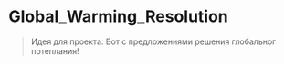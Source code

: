 # Global_Warming_Resolution
 
>Идея для проекта:
>Бот с предложениями решения глобальног потеплания!
